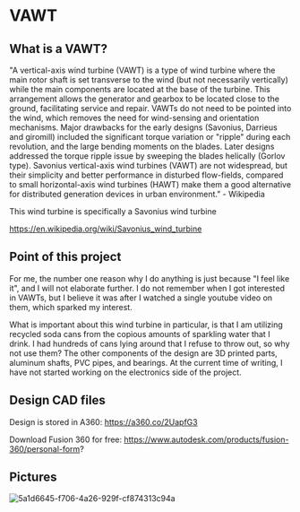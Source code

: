 # VAWT #

## What is a VAWT? ##

"A vertical-axis wind turbine (VAWT) is a type of wind turbine where the main rotor shaft is set transverse to the wind (but not necessarily vertically) while the main components 
are located at the base of the turbine. This arrangement allows the generator and gearbox to be located close to the ground, facilitating service and repair. VAWTs do not need to 
be pointed into the wind, which removes the need for wind-sensing and orientation mechanisms. Major drawbacks for the early designs (Savonius, Darrieus and giromill) 
included the significant torque variation or "ripple" during each revolution, and the large bending moments on the blades. Later designs addressed the torque ripple issue by
sweeping the blades helically (Gorlov type). Savonius vertical-axis wind turbines (VAWT) are not widespread, but their simplicity and better performance in disturbed 
flow-fields, compared to small horizontal-axis wind turbines (HAWT) make them a good alternative for distributed generation devices in urban environment." - Wikipedia


This wind turbine is specifically a Savonius wind turbine

https://en.wikipedia.org/wiki/Savonius_wind_turbine

## Point of this project ##

For me, the number one reason why I do anything is just because "I feel like it", and I will not elaborate further. I do not remember when I got interested in VAWTs, but I
believe it was after I watched a single youtube video on them, which sparked my interest.

What is important about this wind turbine in particular, is that I am utilizing recycled soda cans from the copious amounts of sparkling water that I drink. I had hundreds of cans lying around that I refuse to throw out, so why not use them? The other components of the design are 3D printed parts, aluminum shafts, PVC pipes, and bearings. At the current time of writing, I have not started working on the electronics side of the project.

## Design CAD files ##

Design is stored in A360: https://a360.co/2UapfG3

Download Fusion 360 for free: https://www.autodesk.com/products/fusion-360/personal-form?

## Pictures ##

![5a1d6645-f706-4a26-929f-cf874313c94a](https://user-images.githubusercontent.com/75654428/125543789-885bb430-39df-42e5-985b-34c44e4a22f6.PNG)


